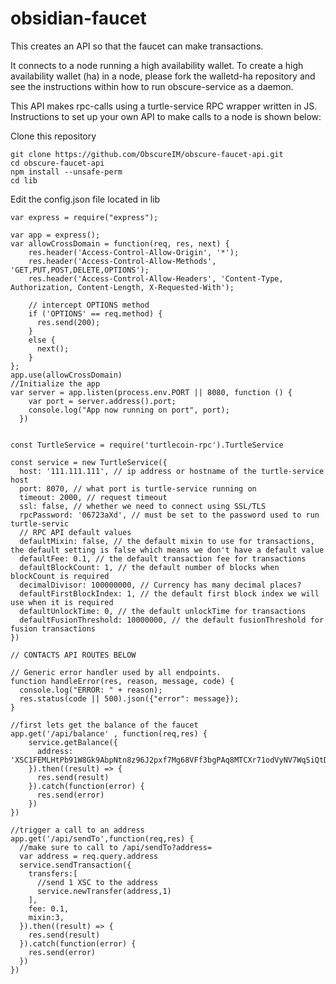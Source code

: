 # obsidian-faucet
This creates an API so that the faucet can make transactions.

It connects to a node running a high availability wallet. To create a high availability wallet (ha) in a node, please fork the walletd-ha repository and see the instructions within how to run obscure-service as a daemon.

This API makes rpc-calls using a turtle-service RPC wrapper written in JS. Instructions to set up your own API to make calls to a node is shown below:


Clone this repository
```
git clone https://github.com/ObscureIM/obscure-faucet-api.git
cd obscure-faucet-api
npm install --unsafe-perm
cd lib
```
Edit the config.json file located in lib

```
var express = require("express");

var app = express();
var allowCrossDomain = function(req, res, next) {
    res.header('Access-Control-Allow-Origin', '*');
    res.header('Access-Control-Allow-Methods', 'GET,PUT,POST,DELETE,OPTIONS');
    res.header('Access-Control-Allow-Headers', 'Content-Type, Authorization, Content-Length, X-Requested-With');

    // intercept OPTIONS method
    if ('OPTIONS' == req.method) {
      res.send(200);
    }
    else {
      next();
    }
};
app.use(allowCrossDomain)
//Initialize the app
var server = app.listen(process.env.PORT || 8080, function () {
    var port = server.address().port;
    console.log("App now running on port", port);
  })


const TurtleService = require('turtlecoin-rpc').TurtleService

const service = new TurtleService({
  host: '111.111.111', // ip address or hostname of the turtle-service host
  port: 8070, // what port is turtle-service running on
  timeout: 2000, // request timeout
  ssl: false, // whether we need to connect using SSL/TLS
  rpcPassword: '06723aXd', // must be set to the password used to run turtle-servic
  // RPC API default values
  defaultMixin: false, // the default mixin to use for transactions, the default setting is false which means we don't have a default value
  defaultFee: 0.1, // the default transaction fee for transactions
  defaultBlockCount: 1, // the default number of blocks when blockCount is required
  decimalDivisor: 100000000, // Currency has many decimal places?
  defaultFirstBlockIndex: 1, // the default first block index we will use when it is required
  defaultUnlockTime: 0, // the default unlockTime for transactions
  defaultFusionThreshold: 10000000, // the default fusionThreshold for fusion transactions
})

// CONTACTS API ROUTES BELOW

// Generic error handler used by all endpoints.
function handleError(res, reason, message, code) {
  console.log("ERROR: " + reason);
  res.status(code || 500).json({"error": message});
}

//first lets get the balance of the faucet
app.get('/api/balance' , function(req,res) {
    service.getBalance({
      address: 'XSC1FEMLHtPb91W8Gk9AbpNtn8z96J2pxf7Mg68VFf3bgPAq8MTCXr71odVyNV7WqSiQtDnxRhtBZ4kyGTUnFJai1whiR8bbPs'
    }).then((result) => {
      res.send(result)
    }).catch(function(error) {
      res.send(error)
    })
})

//trigger a call to an address
app.get('/api/sendTo',function(req,res) {
  //make sure to call to /api/sendTo?address=
  var address = req.query.address
  service.sendTransaction({
    transfers:[
      //send 1 XSC to the address
      service.newTransfer(address,1)
    ],
    fee: 0.1,
    mixin:3,
  }).then((result) => {
    res.send(result)
  }).catch(function(error) {
    res.send(error)
  })
})
```

